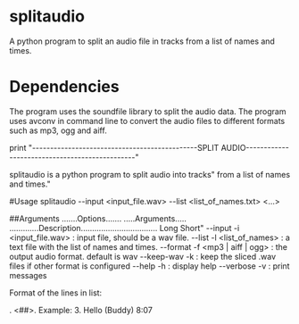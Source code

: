 # splitaudio
A python program to split an audio file in tracks from a list of names and times.

# Dependencies
The program uses the soundfile library to split the audio data.
The program uses avconv in command line to convert the audio files to different formats such as mp3, ogg and aiff.

print "----------------------------------------------SPLIT AUDIO-----------------------------------------------"

splitaudio is a python program to split audio into tracks"
from a list of names and times."

#Usage
         splitaudio --input <input_file.wav> --list <list_of_names.txt>  <...>
         
##Arguments
.......Options.......   .....Arguments.....   .............Description..................................
  Long          Short"
--input        -i       <input_file.wav>      : input file, should be a wav file.
--list         -l       <list_of_names>       : a text file with the list of names and times.
--format       -f       <mp3 | aiff | ogg>    : the output audio format. default is wav
--keep-wav     -k                             : keep the sliced .wav files if other format is configured
--help         -h                             : display help
--verbose      -v                             : print messages
 
Format of the lines in list: 
   <track number>. <Name> <minutes:seconds>
   <##>. <Name> <mm:ss>
   Example:
    3. Hello (Buddy) 8:07
